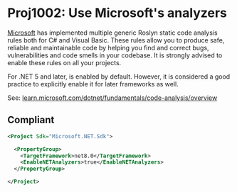 # Proj1002: Use Microsoft's analyzers
[Microsoft](https://microsoft.com) has implemented multiple generic
Roslyn static code analysis rules both for C# and Visual Basic. These rules
allow you to produce safe, reliable and maintainable code by helping you find
and correct bugs, vulnerabilities and code smells in your codebase. It is
strongly advised to enable these rules on all your projects.

For .NET 5 and later, <EnableNETAnalyzers> is enabled by default. However,
it is considered a good practice to explicitly enable it for later frameworks
as well.

See: [learn.microsoft.com/dotnet/fundamentals/code-analysis/overview](https://learn.microsoft.com/dotnet/fundamentals/code-analysis/overview)

## Compliant
``` xml
<Project Sdk="Microsoft.NET.Sdk">

  <PropertyGroup>
    <TargetFramework>net8.0</TargetFramework>
    <EnableNETAnalyzers>true</EnableNETAnalyzers>
  </PropertyGroup>

</Project>
```
